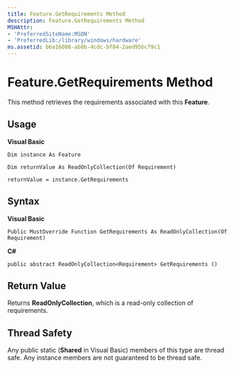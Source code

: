 ```yaml
---
title: Feature.GetRequirements Method
description: Feature.GetRequirements Method
MSHAttr:
- 'PreferredSiteName:MSDN'
- 'PreferredLib:/library/windows/hardware'
ms.assetid: b6a16008-ab8b-4cdc-bf84-2aed95bc79c1
---
```


# Feature.GetRequirements Method


This method retrieves the requirements associated with this **Feature**.

## <span id="Usage"></span><span id="usage"></span><span id="USAGE"></span>Usage


**Visual Basic**

`Dim instance As Feature`

`Dim returnValue As ReadOnlyCollection(Of Requirement)`

`returnValue = instance.GetRequirements`

## <span id="Syntax"></span><span id="syntax"></span><span id="SYNTAX"></span>Syntax


**Visual Basic**

`Public MustOverride Function GetRequirements As ReadOnlyCollection(Of Requirement)`

**C#**

`public abstract ReadOnlyCollection<Requirement> GetRequirements ()`

## <span id="Return_Value"></span><span id="return_value"></span><span id="RETURN_VALUE"></span>Return Value


Returns **ReadOnlyCollection**, which is a read-only collection of requirements.

## <span id="Thread_Safety"></span><span id="thread_safety"></span><span id="THREAD_SAFETY"></span>Thread Safety


Any public static (**Shared** in Visual Basic) members of this type are thread safe. Any instance members are not guaranteed to be thread safe.

 

 






